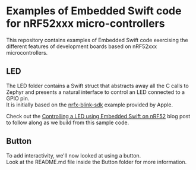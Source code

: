 # Examples of Embedded Swift code for nRF52xxx micro-controllers

This repository contains examples of Embedded Swift code exercising the different features of development boards based on nRF52xxx microcontrollers.

## LED

The LED folder contains a Swift struct that abstracts away all the C calls to Zephyr and presents a natural interface to control an LED connected to a GPIO pin.  
It is initially based on the [nrfx-blink-sdk](https://github.com/apple/swift-embedded-examples/tree/main/nrfx-blink-sdk) example provided by Apple.

Check out the [Controlling a LED using Embedded Swift on nRF52](https://www.ericbariaux.com/posts/led_embedded_swift_nrf52/) blog post to follow along as we build from this sample code.

## Button

To add interactivity, we'll now looked at using a button.  
Look at the README.md file inside the Button folder for more information.  